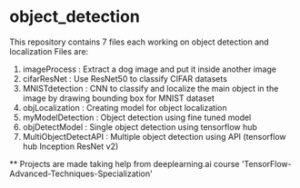 # object_detection

This repository contains 7 files each working on object detection and localization
Files are:
1. imageProcess : Extract a dog image and put it inside another image
2. cifarResNet : Use ResNet50 to classify CIFAR datasets
3. MNISTdetection : CNN to classify and localize the main object in the image by drawing bounding box for MNIST dataset
4. objLocalization : Creating model for object localization
5. myModelDetection : Object detection using fine tuned model
6. objDetectModel : Single object detection using tensorflow hub
7. MultiObjectDetectAPI : Multiple object detection using API (tensorflow hub Inception ResNet v2)

** Projects are made taking help from deeplearning.ai course 'TensorFlow-Advanced-Techniques-Specialization' 
